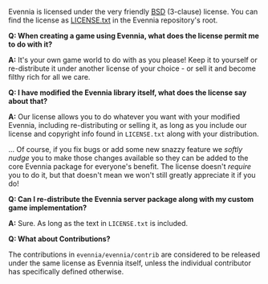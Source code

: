 [](Tells-you-how-free-you-are-to-use-Evennia-to-your-personal-whims.-Really!)

Evennia is licensed under the very friendly [BSD](http://en.wikipedia.org/wiki/BSD_license)
(3-clause) license.  You can find the license as
[LICENSE.txt](https://github.com/evennia/evennia/blob/master/LICENSE.txt) in the Evennia
repository's root.

**Q: When creating a game using Evennia, what does the license permit me to do with it?**

**A:** It's your own game world to do with as you please! Keep it to yourself or re-distribute it
under another license of your choice - or sell it and become filthy rich for all we care.

**Q: I have modified the Evennia library itself, what does the license say about that?**

**A:** Our license allows you to do whatever you want with your modified Evennia, including
re-distributing or selling it, as long as you include our license and copyright info found in
`LICENSE.txt` along with your distribution.

... Of course, if you fix bugs or add some new snazzy feature we *softly nudge* you to make those
changes available so they can be added to the core Evennia package for everyone's benefit. The
license doesn't *require* you to do it, but that doesn't mean we won't still greatly appreciate it
if you do!

**Q: Can I re-distribute the Evennia server package along with my custom game implementation?**

**A:** Sure. As long as the text in `LICENSE.txt` is included.

**Q: What about Contributions?**

The contributions in `evennia/evennia/contrib` are considered to be released under the same license
as Evennia itself, unless the individual contributor has specifically defined otherwise.

